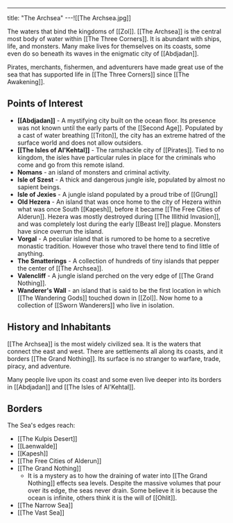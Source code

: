 ---
title: "The Archsea"
---![[The Archsea.jpg]]

The waters that bind the kingdoms of [[Zol]]. [[The Archsea]] is the central most body of water within [[The Three Corners]]. It is abundant with ships, life, and monsters. Many make lives for themselves on its coasts, some even do so beneath its waves in the enigmatic city of [[Abdjadan]].

Pirates, merchants, fishermen, and adventurers have made great use of the sea that has supported life in [[The Three Corners]] since [[The Awakening]].

## Points of Interest
- **[[Abdjadan]]** - A mystifying city built on the ocean floor. Its presence was not known until the early parts of the [[Second Age]]. Populated by a cast of water breathing [[Triton]], the city has an extreme hatred of the surface world and does not allow outsiders.
- **[[The Isles of Al'Kehtal]]** - The ramshackle city of [[Pirates]]. Tied to no kingdom, the isles have particular rules in place for the criminals who come and go from this remote island.
- **Nomans** - an island of monsters and criminal activity.
- **Isle of Szest** - A thick and dangerous jungle isle, populated by almost no sapient beings.
- **Isle of Jexies** - A jungle island populated by a proud tribe of [[Grung]]
- **Old Hezera** - An island that was once home to the city of Hezera within what was once South [[Kapesh]], before it became [[The Free Cities of Alderun]]. Hezera was mostly destroyed during [[The Illithid Invasion]], and was completely lost during the early [[Beast Ire]] plague. Monsters have since overrun the island.
- **Vorgal** - A peculiar island that is rumored to be home to a secretive monastic tradition. However those who travel there tend to find little of anything.
- **The Smatterings** - A collection of hundreds of tiny islands that pepper the center of [[The Archsea]].
- **Valencliff** - A jungle island perched on the very edge of [[The Grand Nothing]].
- **Wanderer's Wall** - an island that is said to be the first location in which [[The Wandering Gods]] touched down in [[Zol]]. Now home to a collection of [[Sworn Wanderers]] who live in isolation.

## History and Inhabitants
[[The Archsea]] is the most widely civilized sea. It is the waters that connect the east and west. There are settlements all along its coasts, and it borders [[The Grand Nothing]]. Its surface is no stranger to warfare, trade, piracy, and adventure.

Many people live upon its coast and some even live deeper into its borders in [[Abdjadan]] and [[The Isles of Al'Kehtal]].

## Borders
The Sea's edges reach:
- [[The Kulpis Desert]]
- [[Laenwalde]]
- [[Kapesh]]
- [[The Free Cities of Alderun]]
- [[The Grand Nothing]]
	- It is a mystery as to how the draining of water into [[The Grand Nothing]] effects sea levels. Despite the massive volumes that pour over its edge, the seas never drain. Some believe it is because the ocean is infinite, others think it is the will of [[Ohlit]].
- [[The Narrow Sea]]
- [[The Vast Sea]]